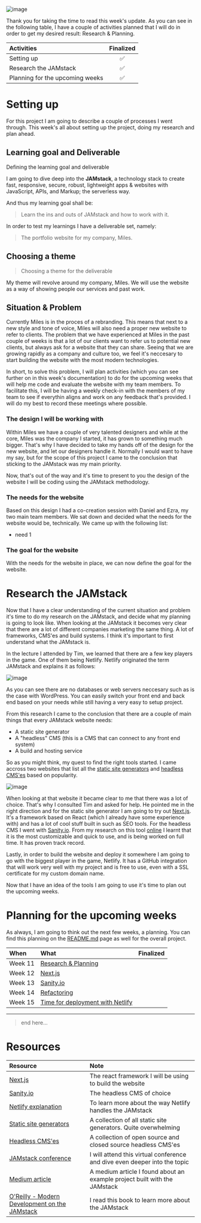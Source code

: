 ![image](https://raw.githubusercontent.com/mwdossantos/miles/master/docs/images/week-11.png)

Thank you for taking the time to read this week's update. As you can see in the following table, I have a couple of activities planned that I will do in order to get my desired result: Research & Planning.

|Activities|Finalized|
|:---|:---:|
|Setting up|✅|
|Research the JAMstack|✅|
|Planning for the upcoming weeks|✅|

# Setting up

For this project I am going to describe a couple of processes I went through. This week's all about setting up the project, doing my research and plan ahead.

## Learning goal and Deliverable

Defining the learning goal and deliverable

I am going to dive deep into the **JAMstack**, a technology stack to create fast, responsive, secure, robust, lightweight apps & websites with JavaScript, APIs, and Markup; the serverless way.

And thus my learning goal shall be:

> Learn the ins and outs of JAMstack and how to work with it.

In order to test my learnings I have a deliverable set, namely:

> The portfolio website for my company, Miles.

## Choosing a theme

> Choosing a theme for the deliverable

My theme will revolve around my company, Miles. We will use the website as a way of showing people our services and past work.

## Situation & Problem

Currently Miles is in the proces of a rebranding. This means that next to a new style and tone of voice, Miles will also need a proper new website to refer to clients. The problem that we have experienced at Miles in the past couple of weeks is that a lot of our clients want to refer us to potential new clients, but always ask for a website that they can share. Seeing that we are growing rapidly as a company and culture too, we feel it's neccesary to start building the website with the most modern technologies.

In short, to solve this problem, I will plan activities (which you can see further on in this week's documentation) to do for the upcoming weeks that will help me code and evaluate the website with my team members. To facilitate this, I will be having a weekly check-in with the members of my team to see if everythin aligns and work on any feedback that's provided. I will do my best to record these meetings where possible.

### The design I will be working with

Within Miles we have a couple of very talented designers and while at the core, Miles was the company I started, it has grown to something much bigger. That's why I have decided to take my hands off of the design for the new website, and let our designers handle it. Normally I would want to have my say, but for the scope of this project I came to the conclusion that sticking to the JAMstack was my main priority.

Now, that's out of the way and it's time to present to you the design of the website I will be coding using the JAMstack methodology.

### The needs for the website

Based on this design I had a co-creation session with Daniel and Ezra, my two main team members. We sat down and decided what the needs for the website would be, technically. We came up with the following list:

* need 1

### The goal for the website

With the needs for the website in place, we can now define the goal for the website. 

# Research the JAMstack

Now that I have a clear understanding of the current situation and problem it's time to do my research on the JAMstack, and decide what my planning is going to look like. When looking at the JAMstack it becomes very clear that there are a lot of different companies marketing the same thing. A lot of frameworks, CMS'es and build systems. I think it's important to first understand what the JAMstack is.

In the lecture I attended by Tim, we learned that there are a few key players in the game. One of them being Netlify. Netlify originated the term JAMstack and explains it as follows:

![image](https://raw.githubusercontent.com/mwdossantos/miles/master/docs/images/jamstack.png)

As you can see there are no databases or web servers neccesary such as is the case with WordPress. You can easily switch your front end and back end based on your needs while still having a very easy to setup project.

From this research I came to the conclusion that there are a couple of main things that every JAMstack website needs:

* A static site generator
* A "headless" CMS (this is a CMS that can connect to any front end system)
* A build and hosting service

So as you might think, my quest to find the right tools started. I came accross two websites that list all the [static site generators](https://www.staticgen.com) and [headless CMS'es](https://headlesscms.org) based on popularity.

![image](https://raw.githubusercontent.com/mwdossantos/miles/master/docs/images/nextjs-sanity.png)

When looking at that website it became clear to me that there was a lot of choice. That's why I consulted Tim and asked for help. He pointed me in the right direction and for the static site generator I am going to try out [Next.js](https://nextjs.org/). It's a framework based on React (which I already have some experience with) and has a lot of cool stuff built in such as SEO tools. For the headless CMS I went with [Sanity.io](https://www.sanity.io/). From my research on this tool [online](https://henrique.codes/insane-quest-perfect-cms-sanity/) I learnt that it is the most customizable and quick to use, and is being worked on full time. It has proven track record.

Lastly, in order to build the website and deploy it somewhere I am going to go with the biggest player in the game, Netlify. It has a GitHub integration that will work very well with my project and is free to use, even with a SSL certificate for my custom domain name.

Now that I have an idea of the tools I am going to use it's time to plan out the upcoming weeks.

# Planning for the upcoming weeks

As always, I am going to think out the next few weeks, a planning. You can find this planning on the [README.md](https://github.com/mwdossantos/miles) page as well for the overall project.

|When|What|Finalized|
|:---|:---|:---:|
|Week 11|[Research & Planning](https://github.com/mwdossantos/miles/blob/master/docs/week-11.md)|
|Week 12|[Next.js](https://github.com/mwdossantos/miles/blob/master/docs/week-12.md)|
|Week 13|[Sanity.io](https://github.com/mwdossantos/miles/blob/master/docs/week-13.md)|
|Week 14|[Refactoring](https://github.com/mwdossantos/miles/blob/master/docs/week-14.md)|
|Week 15|[Time for deployment with Netlify](https://github.com/mwdossantos/miles/blob/master/docs/week-15.md)|

---
> end here...

# Resources

|Resource|Note|
|:---|:---|
|[Next.js](https://nextjs.org/)|The react framework I will be using to build the website|
|[Sanity.io](https://www.sanity.io/)|The headless CMS of choice|
|[Netlify explanation](https://www.netlify.com/jamstack/)|To learn more about the way Netlify handles the JAMstack|
|[Static site generators](https://www.staticgen.com)|A collection of all static site generators. Quite overwhelming|
|[Headless CMS'es](https://headlesscms.org)|A collection of open source and closed source headless CMS'es|
|[JAMstack conference](https://jamstackconf.com/)|I will attend this virtual conference and dive even deeper into the topic|
|[Medium article](https://medium.com/kongsberg-digital/jamstack-in-action-e9e13cd5a27)|A medium article I found about an example project built with the JAMstack|
|[O'Reilly - Modern Development on the JAMstack](https://github.com/mwdossantos/miles/blob/master/docs/oreilly-modern-web-development-on-the-jamstack.pdf)|I read this book to learn more about the JAMstack|

